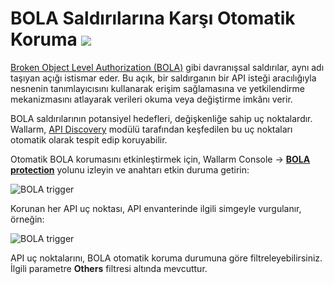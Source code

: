 # BOLA Saldırılarına Karşı Otomatik Koruma <a href="../../about-wallarm/subscription-plans/#waap-and-advanced-api-security"><img src="../../images/api-security-tag.svg" style="border: none;"></a>

[Broken Object Level Authorization (BOLA)](../attacks-vulns-list.md#broken-object-level-authorization-bola) gibi davranışsal saldırılar, aynı adı taşıyan açığı istismar eder. Bu açık, bir saldırganın bir API isteği aracılığıyla nesnenin tanımlayıcısını kullanarak erişim sağlamasına ve yetkilendirme mekanizmasını atlayarak verileri okuma veya değiştirme imkânı verir.

BOLA saldırılarının potansiyel hedefleri, değişkenliğe sahip uç noktalardır. Wallarm, [API Discovery](overview.md) modülü tarafından keşfedilen bu uç noktaları otomatik olarak tespit edip koruyabilir.

Otomatik BOLA korumasını etkinleştirmek için, Wallarm Console → [**BOLA protection**](../admin-en/configuration-guides/protecting-against-bola.md) yolunu izleyin ve anahtarı etkin duruma getirin:

![BOLA trigger](../images/user-guides/bola-protection/trigger-enabled-state.png)

Korunan her API uç noktası, API envanterinde ilgili simgeyle vurgulanır, örneğin:

![BOLA trigger](../images/about-wallarm-waf/api-discovery/endpoints-protected-against-bola.png)

API uç noktalarını, BOLA otomatik koruma durumuna göre filtreleyebilirsiniz. İlgili parametre **Others** filtresi altında mevcuttur.